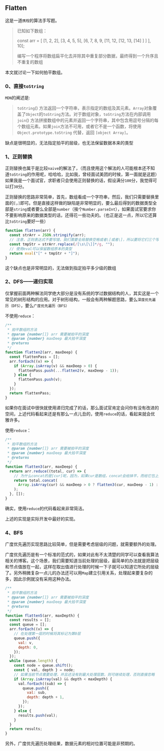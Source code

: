 ## Flatten

这是一道`携程`的算法手写题。

> 已知如下数组：
>
> const arr = [ [1, 2, 2], [3, 4, 5, 5], [6, 7, 8, 9, [11, 12, [12, 13, [14] ] ] ], 10];
>
> 编写一个程序将数组扁平化去并除其中重复部分数据，最终得到一个升序且不重复的数组

本文就讨论一下如何拍平数组。

### 0、直接`toString`

`MDN`的阐述是:

> `toString`() 方法返回一个字符串，表示指定的数组及其元素。`Array`对象覆盖了`Object`的`toString`方法。对于数组对象，`toString`方法在内部调用`join`() 方法拼接数组中的元素并返回一个字符串，其中包含用逗号分隔的每个数组元素。如果`join`方法不可用，或者它不是一个函数，将使用 `Object.prototype.toString` 代替，返回 `[object Array]`。

缺点是很明显的，无法指定拍平的层级，也无法保留数据本来的类型

### 1、正则替换

正则替换也属于是比较`naive`的解法了，（而且使用这个解法的人可能根本还不知道`toString`的作用呢，哈哈哈，比如我，曾经面试美团的时候，第一面就是这题）如果我是一个面试官，求职者只会使用正则替换的话，假设满分`100`分，我觉得可以打`30`分。

正则替换的思路非常简单，首先，数组看成一个字符串，然后，我们只需要替换里面的`[`，`]`即可。但是直接这样做的缺陷是非常明显的，要么最后得到的数据类型全部是`string`或者要么全部是`number`（挨个`Number.parseInt`），如果面试官要求你不要影响原来的数据类型的话，还得花一些功夫的。（也正是这一点，所以它还算比`toString`要好一些）

```js
function flatten(arr) {
  const strArr = JSON.stringify(arr);
  // 注意，正则表达式不要写错，我们需要全局替换空格或者\[或者\]，所以要将它们三个写成一个字符集
  const tmpStr = strArr.replace(/[\s\[\]]*/g, "");
  // 使用eval可以保留数组原本的类型
  return eval("[" + tmpStr + "]");
}
```

这个缺点也是非常明显的，无法做到指定拍平多少级的数组

### 2、DFS——递归实现

仅掌握前面两种解法同学绝大部分是没有系统的学过数据结构的人，其实这是一个常见的树形结构的应用。对于树形结构，一般会有两种解题思路，要么`深度优先遍历（DFS）`，要么`广度优先遍历（BFS）`

不使用`reduce`：

```js
/**
 * 拍平数组的方法
 * @param {number[]} arr 需要被拍平的深度
 * @param {number} maxDeep 最大拍平深度
 * @returns
 */
function flatten2(arr, maxDeep) {
  const flattenPass = [];
  arr.forEach((v) => {
    if (Array.isArray(v) && maxDeep > 0) {
      flattenPass.push(...flatten2(v, maxDeep - 1));
    } else {
      flattenPass.push(v);
    }
  });
  return flattenPass;
}
```

如果你在面试中很快就使用递归完成了的话，那么面试官肯定会问你有没有改进的空间，上述代码看起来还是有那么一点儿丑的，使用`reduce`的话，看起来就会优雅许多。

使用`reduce`：

```js
/**
 * 拍平数组的方法
 * @param {number[]} arr 需要被拍平的深度
 * @param {number} maxDeep 最大拍平深度
 * @returns
 */
function flatten3(arr, maxDeep) {
  return arr.reduce((total, cur) => {
    // 为什么concat的是[cur]呢，因为，如果cur是数组，concat会给抹平，而给它包上这一次就可以防止它被抹平，才能跟最大拍平深度对应的上
    return total.concat(
      Array.isArray(cur) && maxDeep > 0 ? flatten3(cur, maxDeep - 1) : [cur]
    );
  }, []);
}
```

确实，使用`reduce`的代码看起来非常简洁。

上述的实现是实际开发中最好的实现。

### 4、BFS

广度优先遍历实现思路比较简单，但是需要考虑层级的问题，就需要额外的处理。

广度优先遍历是有一个标准的范式的，如果对此有不太清楚的同学可以查看我算法相关的博客。这个场景，我们需要知道当前处理的层级，最简单的办法就是把层级和节点值放在一起，这样在取出值进行处理的时候一下子就可以知道它所处的层级了。另外稍微复杂一点儿的办法还可以用`Map`建立引用关系，处理起来要复杂的多，因此示例就没有采用这种办法。

```js
/**
 * 拍平数组的方法
 * @param {number[]} arr 需要被拍平的深度
 * @param {number} maxDeep 最大拍平深度
 * @returns
 */
function flatten5(arr, maxDepth) {
  const results = [];
  const queue = [];
  arr.forEach((v) => {
    // 在处理第一层的时候将其标记为第0层
    queue.push({
      val: v,
      depth: 0,
    });
  });
  while (queue.length) {
    const node = queue.shift();
    const { val, depth } = node;
    // 如果当前节点需要处理，并且还没有到最大处理层数，则可继续处理，否则直接忽略
    if (Array.isArray(val) && depth < maxDepth) {
      val.forEach((sub) => {
        queue.push({
          val: sub,
          depth: depth + 1,
        });
      });
    } else {
      results.push(val);
    }
  }
  return results;
}
```

另外，广度优先遍历处理结果，数据元素的相对位置可能是非预期的。
